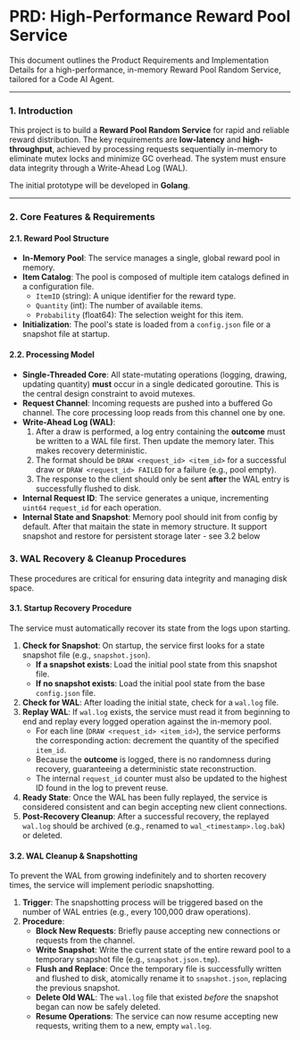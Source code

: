# PRD: High-Performance Reward Pool Service

This document outlines the Product Requirements and Implementation Details for a high-performance, in-memory Reward Pool Random Service, tailored for a Code AI Agent.

***

### 1. Introduction

This project is to build a **Reward Pool Random Service** for rapid and reliable reward distribution. The key requirements are **low-latency** and **high-throughput**, achieved by processing requests sequentially in-memory to eliminate mutex locks and minimize GC overhead. The system must ensure data integrity through a Write-Ahead Log (WAL). 

The initial prototype will be developed in **Golang**.

***

### 2. Core Features & Requirements

#### 2.1. Reward Pool Structure

* **In-Memory Pool**: The service manages a single, global reward pool in memory.
* **Item Catalog**: The pool is composed of multiple item catalogs defined in a configuration file.
    * `ItemID` (string): A unique identifier for the reward type.
    * `Quantity` (int): The number of available items.
    * `Probability` (float64): The selection weight for this item.
* **Initialization**: The pool's state is loaded from a `config.json` file or a snapshot file at startup.

#### 2.2. Processing Model

* **Single-Threaded Core**: All state-mutating operations (logging, drawing, updating quantity) **must** occur in a single dedicated goroutine. This is the central design constraint to avoid mutexes.
* **Request Channel**: Incoming requests are pushed into a buffered Go channel. The core processing loop reads from this channel one by one.
* **Write-Ahead Log (WAL)**:
    1.  After a draw is performed, a log entry containing the **outcome** must be written to a WAL file first. Then update the memory later. This makes recovery deterministic.
    2.  The format should be `DRAW <request_id> <item_id>` for a successful draw or `DRAW <request_id> FAILED` for a failure (e.g., pool empty).
    3.  The response to the client should only be sent **after** the WAL entry is successfully flushed to disk.
* **Internal Request ID**: The service generates a unique, incrementing `uint64` `request_id` for each operation.
* **Internal State and Snapshot**: Memory pool should init from config by default. After that maitain the state in memory structure. It support snapshot and restore for persistent storage later - see 3.2 below

### 3. WAL Recovery & Cleanup Procedures

These procedures are critical for ensuring data integrity and managing disk space.

#### 3.1. Startup Recovery Procedure

The service must automatically recover its state from the logs upon starting.

1.  **Check for Snapshot**: On startup, the service first looks for a state snapshot file (e.g., `snapshot.json`).
    * **If a snapshot exists**: Load the initial pool state from this snapshot file.
    * **If no snapshot exists**: Load the initial pool state from the base `config.json` file.
2.  **Check for WAL**: After loading the initial state, check for a `wal.log` file.
3.  **Replay WAL**: If `wal.log` exists, the service must read it from beginning to end and replay every logged operation against the in-memory pool.
    * For each line (`DRAW <request_id> <item_id>`), the service performs the corresponding action: decrement the quantity of the specified `item_id`.
    * Because the **outcome** is logged, there is no randomness during recovery, guaranteeing a deterministic state reconstruction.
    * The internal `request_id` counter must also be updated to the highest ID found in the log to prevent reuse.
4.  **Ready State**: Once the WAL has been fully replayed, the service is considered consistent and can begin accepting new client connections.
5.  **Post-Recovery Cleanup**: After a successful recovery, the replayed `wal.log` should be archived (e.g., renamed to `wal_<timestamp>.log.bak`) or deleted.

#### 3.2. WAL Cleanup & Snapshotting

To prevent the WAL from growing indefinitely and to shorten recovery times, the service will implement periodic snapshotting.

1.  **Trigger**: The snapshotting process will be triggered based on the number of WAL entries (e.g., every 100,000 draw operations).
2.  **Procedure**:
    * **Block New Requests**: Briefly pause accepting new connections or requests from the channel.
    * **Write Snapshot**: Write the current state of the entire reward pool to a temporary snapshot file (e.g., `snapshot.json.tmp`).
    * **Flush and Replace**: Once the temporary file is successfully written and flushed to disk, atomically rename it to `snapshot.json`, replacing the previous snapshot.
    * **Delete Old WAL**: The `wal.log` file that existed *before* the snapshot began can now be safely deleted.
    * **Resume Operations**: The service can now resume accepting new requests, writing them to a new, empty `wal.log`.

